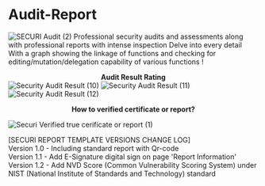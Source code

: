 # Audit-Report
![SECURI Audit (2)](https://user-images.githubusercontent.com/111109564/185662513-9cd637d2-238c-40bf-ba33-17d77f8f983e.png)
Professional security audits and assessments along with professional reports with intense inspection Delve into every detail With a graph showing the linkage of functions and checking for editing/mutation/delegation capability of various functions
!<center><B>Audit Result Rating</b></center>
![Security Audit Result (10)](https://user-images.githubusercontent.com/111109564/185666760-098f1fad-f5fb-40c5-83b2-73097b618233.png)
![Security Audit Result (11)](https://user-images.githubusercontent.com/111109564/185666922-95d80c96-1071-4787-b63f-02d3344b4181.png)
![Security Audit Result (12)](https://user-images.githubusercontent.com/111109564/185667007-f7132712-d5cb-4ce6-a315-ed446ae6fd98.png)
<center><B>How to verified certificate or report?</b></center>

![Securi Verified true cerificate or report (1)](https://user-images.githubusercontent.com/111109564/187062804-d2e68294-38cb-4133-a672-d09e4889359e.png)

[SECURI REPORT TEMPLATE VERSIONS CHANGE LOG]</br>
Version 1.0 - Including standard report with Qr-code</br>
Version 1.1 - Add E-Signature digital sign on page 'Report Information'</br>
Version 1.2 - Add NVD Score (Common Vulnerability Scoring System) under NIST (National Institute of Standards and Technology) standard
